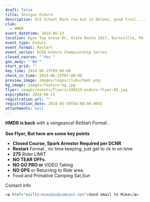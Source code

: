 ```yaml
---
draft: false
title: Shotgun Enduro
description: Old School Rock run but in Delano, good trail....
club:
  - HMDR
event_datetime: 2024-06-23
location: Ryan Twp Grove Rt, State Route 1017, Barnsville, PA
event_type: Enduro
event_format: Restart
event_series: ECEA Enduro Championship Series
closed_course: "'Yes'"
gas_away: "'No'"
start_grid: ""
key_time: 2024-06-23T09:00:00
check_in_time: 2024-06-23T07:00:00
preview_image: images/logos/clubs/hmdr.png
bg_image: images/feature-bg.jpg
flyer: images/events/flyers/240529-enduro-flyer-01.jpg
expiryDate: 2024-06-23
registration_url: ""
registration_date: 2024-05-30T04:00:00.000Z
attachments: null
---
```

**HMDR is back** with a vengeance!  ReStart Format .\
\
**See Flyer, But here are  some key points**

* **Closed Course, Spark Arrestor Required per DCNR**
* **Restart** Format ,  no time keeping, just get to ck in on time
* **275** Rider LIMIT
* **NO TEAR OFFs.**  
* **NO GO PRO or** VIDEO Taking
* **NO GPS** or Returning to Ride area.
* Food and Primative Camping Sat,Sun

Contact info   

```html
<a href="mailto:msoudas@comcast.net">Send email to Mike</a>
```